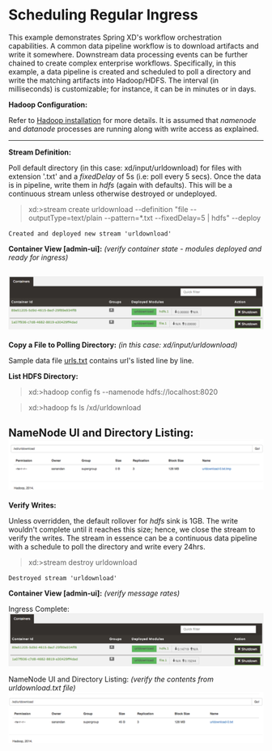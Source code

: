 Scheduling Regular Ingress
==========================

This example demonstrates Spring XD's workflow orchestration capabilities. A common data pipeline workflow is to download artifacts and write it somewhere. Downstream data processing events can be further chained to create complex enterprise workflows. Specifically, in this example, a data pipeline is created and scheduled to poll a directory and write the matching artifacts into Hadoop/HDFS. The interval (in milliseconds) is customizable; for instance, it can be in minutes or in days.      

**Hadoop Configuration:**

Refer to [Hadoop installation](https://github.com/spring-projects/spring-xd/wiki/Hadoop-Installation) for more details. It is assumed that _namenode_ and _datanode_ processes are running along with write access as explained.

---

**Stream Definition:**

Poll default directory (in this case: xd/input/urldownload) for files with extension '.txt' and a _fixedDelay_ of 5s (i.e: poll every 5 secs). Once the data is in pipeline, write them in _hdfs_ (again with defaults). This will be a continuous stream unless otherwise destroyed or undeployed.  

> xd:>stream create urldownload --definition "file --outputType=text/plain --pattern=*.txt --fixedDelay=5 | hdfs" --deploy

```
Created and deployed new stream 'urldownload'
```

**Container View [admin-ui]:** _(verify container state - modules deployed and ready for ingress)_

![Ingress Ready](/regular-ingress/resources/file-hdfs-ready.png)
---

**Copy a File to Polling Directory:** _(in this case: xd/input/urldownload)_ 

Sample data file [urls.txt](/regular-ingress/resources/urls.txt) contains url's listed line by line. 

**List HDFS Directory:** 

>xd:>hadoop config fs --namenode hdfs://localhost:8020


>xd:>hadoop fs ls /xd/urldownload

NameNode UI and Directory Listing:
![DIR Listing](/regular-ingress/resources/temp-stage.png)
---

**Verify Writes:** 

Unless overridden, the default rollover for _hdfs_ sink is 1GB. The write wouldn't complete until it reaches this size; hence, we close the stream to verify the writes. The stream in essence can be a continuous data pipeline with a schedule to poll the directory and write every 24hrs.  

> xd:>stream destroy urldownload

```
Destroyed stream 'urldownload'
```

**Container View [admin-ui]:** _(verify message rates)_

Ingress Complete:
![Complete](/regular-ingress/resources/ingress-complete.png)

NameNode UI and Directory Listing: _(verify the contents from urldownload.txt file)_
![Ingress Complete](/regular-ingress/resources/file-hdfs-complete.png)






